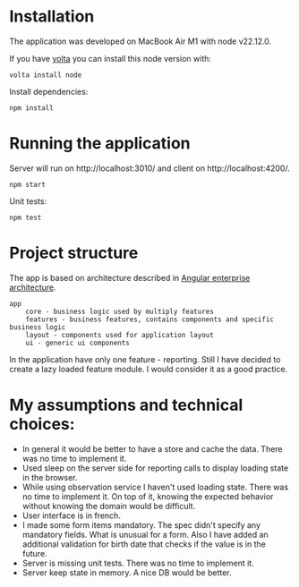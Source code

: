 # Installation

The application was developed on MacBook Air M1 with node v22.12.0.

If you have [volta](https://volta.sh) you can install this node version with:

```
volta install node
```

Install dependencies:

```
npm install
```

# Running the application

Server will run on http://localhost:3010/ and client on http://localhost:4200/.

```
npm start
```

Unit tests:

```
npm test
```

# Project structure

The app is based on architecture described in [Angular enterprise architecture](https://angularexperts.io/products/ebook-angular-enterprise-architecture).

    app
        core - business logic used by multiply features
        features - business features, contains components and specific business logic
        layout - components used for application layout
        ui - generic ui components

In the application have only one feature - reporting. Still I have decided to create a lazy loaded feature module. I would consider it as a good practice.

# My assumptions and technical choices:

- In general it would be better to have a store and cache the data. There was no time to implement it.
- Used sleep on the server side for reporting calls to display loading state in the browser.
- While using observation service I haven't used loading state. There was no time to implement it. On top of it, knowing the expected behavior without knowing the domain would be difficult.
- User interface is in french.
- I made some form items mandatory. The spec didn't specify any mandatory fields. What is unusual for a form. Also I have added an additional validation for birth date that checks if the value is in the future.
- Server is missing unit tests. There was no time to implement it.
- Server keep state in memory. A nice DB would be better.
